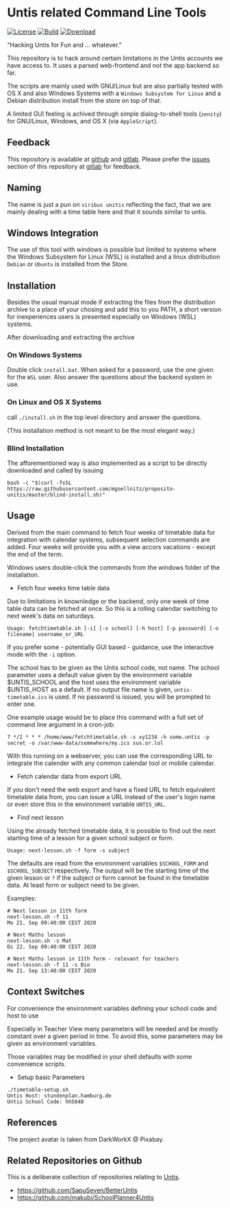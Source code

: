 # Untis related Command Line Tools

[![License](https://img.shields.io/github/license/mgoellnitz/proposito-unitis.svg)](https://github.com/mgoellnitz/proposito-unitis/blob/master/LICENSE)
[![Build](https://img.shields.io/gitlab/pipeline/backendzeit/proposito-unitis.svg)](https://gitlab.com/backendzeit/proposito-unitis/pipelines)
[![Download](https://img.shields.io/badge/Download-Snapshot-blue)](https://gitlab.com/backendzeit/proposito-unitis/-/jobs/artifacts/master/download?job=build)

"Hacking Untis for Fun and ... whatever."

This repository is to hack around certain limitations in the Untis accounts we 
have access to. It uses a parsed web-frontend and not the app backend so far.

The scripts are mainly used with GNU/Linux but are also partially tested with
OS X and also Windows Systems with a `Windows Subsystem for Linux` and a Debian
distribution install from the store on top of that.

A limited GUI feeling is achived through simple dialog-to-shell tools
(`zenity`) for GNU/Linux, Windows, and OS X (via `AppleScript`).


## Feedback

This repository is available at [github][github] and [gitlab][gitlab]. Please 
prefer the [issues][issues] section of this repository at [gitlab][gitlab]
for feedback.


## Naming

The name is just a pun on `viribus unitis` reflecting the fact, that we are
mainly dealing with a time table here and that it sounds similar to untis.


## Windows Integration

The use of this tool with windows is possible but limited to systems where the
Windows Subsystem for Linux (WSL) is installed and a linux distribution
`Debian` or `Ubuntu` is installed from the Store.


## Installation

Besides the usual manual mode if extracting the files from the distribution
archive to a place of your chosing and add this to you PATH, a short version
for inexperiences users is presented especially on Windows (WSL) systems.

After downloading and extracting the archive 

### On Windows Systems 

Double click `install.bat`. When asked for a password, use the one given for 
the `WSL` user. Also answer the questions about the backend system in use.

### On Linux and OS X Systems

call `./install.sh` in the top level directory and answer the questions.

(This installation method is not meant to be the most elegant way.)

### Blind Installation

The afforementioned way is also implemented as a script to be directly 
downloaded and called by issuing

```
bash -c "$(curl -fsSL https://raw.githubusercontent.com/mgoellnitz/proposito-unitis/master/blind-install.sh)"
```


## Usage

Derived from the main command to fetch four weeks of timetable data for
integration with calendar systems, subsequent selection commands are added.
Four weeks will provide you with a view accors vacations - except the
end of the term.

Windows users double-click the commands from the windows folder of the
installation.

* Fetch four weeks time table data

Due to limitations in knownledge or the backend, only one week of time table
data can be fetched at once. So this is a rolling calendar switching to next 
week's data on saturdays.

```
Usage: fetchtimetable.sh [-i] [-s school] [-h host] [-p password] [-o filename] username_or_URL
```

If you prefer some - potentially GUI based - guidance, use the interactive mode
with the `-i` option.

The school has to be given as the Untis school code, not name. The school
parameter uses a default value given by the environment variable $UNTIS_SCHOOL
and the host uses the environment variable $UNTIS_HOST as a default. If no
output file name is given, `untis-timetable.ics` is used. If no password is
issued, you will be prompted to enter one.

One example usage would be to place this command with a full set of command
line argument in a cron-job:
```
7 */2 * * * /home/www/fetchtimetable.sh -s xy1234 -h some.untis -p secret -o /var/www-data/somewhere/my.ics sus.or.lol
```

With this running on a webserver, you can use the corresponding URL to 
integrate the calender with any common calendar tool or mobile calendar.

* Fetch calendar data from export URL

If you don't need the web export and have a fixed URL to fetch equivalent
timetable data from, you can issue a URL instead of the user's login name
or even store this in the environment variable `UNTIS_URL`.

* Find next lesson

Using the already fetched timetable data, it is possible to find out the next
starting time of a lesson for a given school subject or form.

```
Usage: next-lesson.sh -f form -s subject
```

The defaults are read from the environment variables `$SCHOOL_FORM` and
`$SCHOOL_SUBJECT` respectively. The output will be the starting time of the 
given lesson or `?` if the subject or form cannot be found in the timetable 
data. At least form or subject need to be given.

Examples:

```
# Next lesson in 11th form
next-lesson.sh -f 11
Mo 21. Sep 09:40:00 CEST 2020

# Next Maths lesson
next-lesson.sh -s Mat
Di 22. Sep 09:40:00 CEST 2020

# Next Maths lesson in 11th form - relevant for teachers
next-lesson.sh -f 11 -s Bio
Mo 21. Sep 13:40:00 CEST 2020
```


## Context Switches

For convenience the environment variables defining your school code and host to use

Especially in Teacher View many parameters will be needed and be mostly
constant over a given period in time. To avoid this, some parameters may be
given as environment variables.

Those variables may be modified in your shell defaults with some convenience
scripts.

* Setup basic Parameters

```
./timetable-setup.sh
Untis Host: stundenplan.hamburg.de
Untis School Code: hh5848
```


## References

The project avatar is taken from DarkWorkX @ Pixabay.


## Related Repositories on Github

This is a deliberate collection of repositories relating to [Untis][untis].

* https://github.com/SapuSeven/BetterUntis
* https://github.com/makubi/SchoolPlanner4Untis

[untis]: https://www.untis.at/
[issues]: https://gitlab.com/backendzeit/proposito-unitis/-/issues
[gitlab]: https://gitlab.com/backendzeit/proposito-unitis
[github]: https://github.com/mgoellnitz/proposito-unitis
